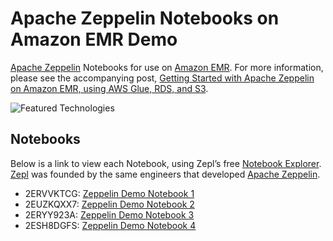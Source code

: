 # Apache Zeppelin Notebooks on Amazon EMR Demo

[Apache Zeppelin](https://zeppelin.apache.org/) Notebooks for use on [Amazon EMR](https://aws.amazon.com/emr/). For more information, please see the accompanying post, [Getting Started with Apache Zeppelin on Amazon EMR, using AWS Glue, RDS, and S3](https://wp.me/p1RD28-6y6).

![Featured Technologies](https://programmaticponderings.files.wordpress.com/2019/11/zeppelin_header.png)

## Notebooks

Below is a link to view each Notebook, using Zepl’s free [Notebook Explorer](https://www.zepl.com/explore). [Zepl](https://www.zepl.com/) was founded by the same engineers that developed [Apache Zeppelin](https://zeppelin.apache.org/).

- 2ERVVKTCG: [Zeppelin Demo Notebook 1](https://www.zepl.com/viewer/github/garystafford/zeppelin-emr-demo/blob/master/2ERVVKTCG/note.json)
- 2EUZKQXX7: [Zeppelin Demo Notebook 2](https://www.zepl.com/viewer/github/garystafford/zeppelin-emr-demo/blob/master/2EUZKQXX7/note.json)
- 2ERYY923A: [Zeppelin Demo Notebook 3](https://www.zepl.com/viewer/github/garystafford/zeppelin-emr-demo/blob/master/2ERYY923A/note.json)
- 2ESH8DGFS: [Zeppelin Demo Notebook 4](https://www.zepl.com/viewer/github/garystafford/zeppelin-emr-demo/blob/master/2ESH8DGFS/note.json)